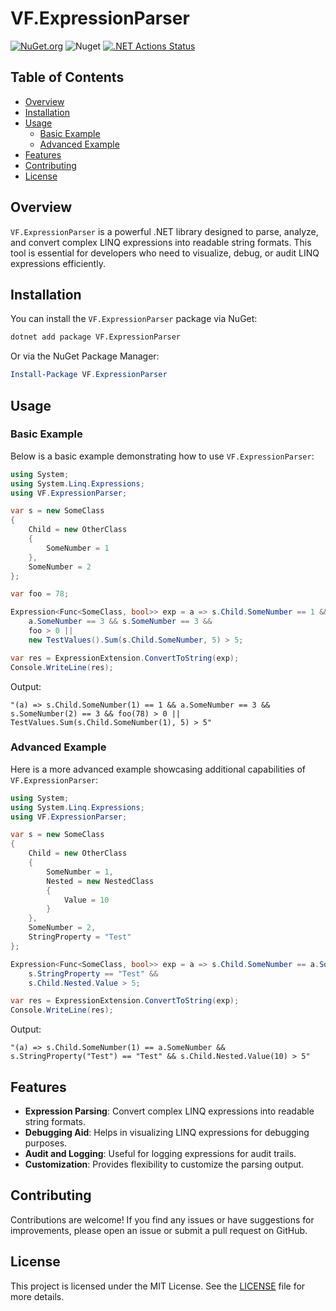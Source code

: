 
# VF.ExpressionParser

[![NuGet.org](https://img.shields.io/nuget/v/VF.ExpressionParser.svg?style=flat-square&label=NuGet.org)](https://www.nuget.org/packages/VF.ExpressionParser/)
![Nuget](https://img.shields.io/nuget/dt/VF.ExpressionParser)
[![.NET Actions Status](https://github.com/valeraf23/VF.ExpressionParser/workflows/.NET/badge.svg)](https://github.com/valeraf23/VF.ExpressionParser)

## Table of Contents
- [Overview](#overview)
- [Installation](#installation)
- [Usage](#usage)
  - [Basic Example](#basic-example)
  - [Advanced Example](#advanced-example)
- [Features](#features)
- [Contributing](#contributing)
- [License](#license)

## Overview

`VF.ExpressionParser` is a powerful .NET library designed to parse, analyze, and convert complex LINQ expressions into readable string formats. This tool is essential for developers who need to visualize, debug, or audit LINQ expressions efficiently.

## Installation

You can install the `VF.ExpressionParser` package via NuGet:

```bash
dotnet add package VF.ExpressionParser
```

Or via the NuGet Package Manager:

```powershell
Install-Package VF.ExpressionParser
```

## Usage

### Basic Example

Below is a basic example demonstrating how to use `VF.ExpressionParser`:

```csharp
using System;
using System.Linq.Expressions;
using VF.ExpressionParser;

var s = new SomeClass
{
    Child = new OtherClass
    {
        SomeNumber = 1
    },
    SomeNumber = 2
};

var foo = 78;

Expression<Func<SomeClass, bool>> exp = a => s.Child.SomeNumber == 1 &&
    a.SomeNumber == 3 && s.SomeNumber == 3 &&
    foo > 0 ||
    new TestValues().Sum(s.Child.SomeNumber, 5) > 5;

var res = ExpressionExtension.ConvertToString(exp);
Console.WriteLine(res);
```

Output:

```plaintext
"(a) => s.Child.SomeNumber(1) == 1 && a.SomeNumber == 3 && s.SomeNumber(2) == 3 && foo(78) > 0 || TestValues.Sum(s.Child.SomeNumber(1), 5) > 5"
```

### Advanced Example

Here is a more advanced example showcasing additional capabilities of `VF.ExpressionParser`:

```csharp
using System;
using System.Linq.Expressions;
using VF.ExpressionParser;

var s = new SomeClass
{
    Child = new OtherClass
    {
        SomeNumber = 1,
        Nested = new NestedClass
        {
            Value = 10
        }
    },
    SomeNumber = 2,
    StringProperty = "Test"
};

Expression<Func<SomeClass, bool>> exp = a => s.Child.SomeNumber == a.SomeNumber &&
    s.StringProperty == "Test" &&
    s.Child.Nested.Value > 5;

var res = ExpressionExtension.ConvertToString(exp);
Console.WriteLine(res);
```

Output:

```plaintext
"(a) => s.Child.SomeNumber(1) == a.SomeNumber && s.StringProperty("Test") == "Test" && s.Child.Nested.Value(10) > 5"
```

## Features

- **Expression Parsing**: Convert complex LINQ expressions into readable string formats.
- **Debugging Aid**: Helps in visualizing LINQ expressions for debugging purposes.
- **Audit and Logging**: Useful for logging expressions for audit trails.
- **Customization**: Provides flexibility to customize the parsing output.

## Contributing

Contributions are welcome! If you find any issues or have suggestions for improvements, please open an issue or submit a pull request on GitHub.

## License

This project is licensed under the MIT License. See the [LICENSE](LICENSE) file for more details.
